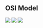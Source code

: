 
OSI Model
-------------------------------
<img src="https://user-images.githubusercontent.com/84318379/230361423-253b8482-2221-4141-853e-7cb33b074df6.png" >
<img src="https://user-images.githubusercontent.com/84318379/230361593-9af207c7-2283-4b35-bb1e-b197d24bf381.png" >
<img src="https://user-images.githubusercontent.com/84318379/230361635-7e3ce6e1-631e-481a-98a1-4b037b51c2c0.png" >